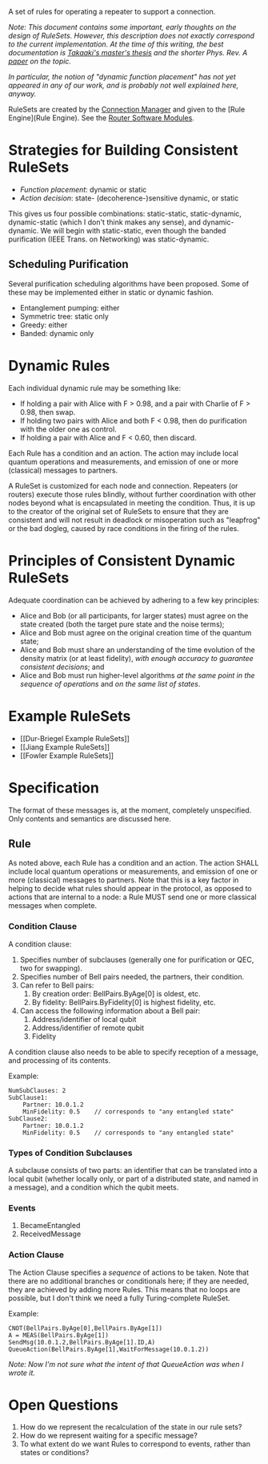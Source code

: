 A set of rules for operating a repeater to support a connection.

*Note: This document contains some important, early thoughts on the
design of RuleSets.  However, this description does not exactly
correspond to the current implementation.  At the time of this
writing, the best documentation is [Takaaki's master's
thesis](https://arxiv.org/abs/1908.10758) and the shorter
_Phys. Rev. A_ [paper](https://arxiv.org/abs/1904.08605) on the
topic.*

*In particular, the notion of "dynamic function placement" has not yet
appeared in any of our work, and is probably not well explained here,
anyway.*

RuleSets are created by the [Connection Manager](Connection%20Manager.md) and given to the [Rule Engine](Rule Engine).  See the [Router Software Modules](Router-Software-Modules-no-HW-Executive.jpg).


# Strategies for Building Consistent RuleSets #

* *Function placement*: dynamic or static
* *Action decision*: state- (decoherence-)sensitive dynamic, or static

This gives us four possible combinations: static-static, static-dynamic, dynamic-static (which I don't think makes any sense), and dynamic-dynamic. We will begin with static-static, even though the banded purification (IEEE Trans. on Networking) was static-dynamic.

## Scheduling Purification ##

Several purification scheduling algorithms have been proposed. Some of these may be implemented either in static or dynamic fashion.

* Entanglement pumping: either
* Symmetric tree: static only
* Greedy: either
* Banded: dynamic only

# Dynamic Rules #

Each individual dynamic rule may be something like:

* If holding a pair with Alice with F > 0.98, and a pair with
  Charlie of F > 0.98, then swap.
* If holding two pairs with Alice and both F < 0.98, then do
  purification with the older one as control.
* If holding a pair with Alice and F < 0.60, then discard.

Each Rule has a condition and an action. The action may include local quantum operations and measurements, and emission of one or more (classical) messages to partners.

A RuleSet is customized for each node and connection. Repeaters (or routers) execute those rules blindly, without further coordination with other nodes beyond what is encapsulated in meeting the condition. Thus, it is up to the creator of the original set of RuleSets to ensure that they are consistent and will not result in deadlock or misoperation such as "leapfrog" or the bad dogleg, caused by race conditions in the firing of the rules.


# Principles of Consistent Dynamic RuleSets #

Adequate coordination can be achieved by adhering to a few key
principles:

* Alice and Bob (or all participants, for larger states) must
  agree on the state created (both the target pure state and the noise
  terms);
* Alice and Bob must agree on the original creation time of the
  quantum state;
* Alice and Bob must share an understanding of the time evolution
  of the density matrix (or at least fidelity), *with enough
    accuracy to guarantee consistent decisions*; and
* Alice and Bob must run higher-level algorithms *at the same
    point in the sequence of operations* and *on the same list of
    states*.

# Example RuleSets #

* [[Dur-Briegel Example RuleSets]]
* [[Jiang Example RuleSets]]
* [[Fowler Example RuleSets]]

# Specification #

The format of these messages is, at the moment, completely unspecified. Only contents and semantics are discussed here.

## Rule ##

As noted above, each Rule has a condition and an action. The action
SHALL include local quantum operations or measurements, and emission
of one or more (classical) messages to partners.  Note that this is a
key factor in helping to decide what rules should appear in the
protocol, as opposed to actions that are internal to a node: a Rule
MUST send one or more classical messages when complete.

### Condition Clause ###

A condition clause:

1. Specifies number of subclauses (generally one for purification or QEC, two for swapping).
1. Specifies number of Bell pairs needed, the partners, their condition.
1. Can refer to Bell pairs:
    1. By creation order: BellPairs.ByAge[0] is oldest, etc.
    1. By fidelity: BellPairs.ByFidelity[0] is highest fidelity, etc.
1. Can access the following information about a Bell pair:
    1. Address/identifier of local qubit
    1. Address/identifier of remote qubit
    1. Fidelity

A condition clause also needs to be able to specify reception of a message, and processing of its contents.

Example:

    NumSubClauses: 2
    SubClause1:
        Partner: 10.0.1.2
        MinFidelity: 0.5	// corresponds to "any entangled state"
    SubClause2:
        Partner: 10.0.1.2
        MinFidelity: 0.5	// corresponds to "any entangled state"

### Types of Condition Subclauses ###

A subclause consists of two parts: an identifier that can be
translated into a local qubit (whether locally only, or part of a
distributed state, and named in a message), and a condition which the
qubit meets.

### Events ###

1. BecameEntangled
1. ReceivedMessage

### Action Clause ###

The Action Clause specifies a *sequence* of actions to be taken. Note that there are no additional branches or conditionals here; if they are needed, they are achieved by adding more Rules. This means that no loops are possible, but I don't think we need a fully Turing-complete RuleSet.

Example:

    CNOT(BellPairs.ByAge[0],BellPairs.ByAge[1])
    A = MEAS(BellPairs.ByAge[1])
    SendMsg(10.0.1.2,BellPairs.ByAge[1].ID,A)
    QueueAction(BellPairs.ByAge[1],WaitForMessage(10.0.1.2))

*Note: Now I'm not sure what the intent of that QueueAction was when I
 wrote it.*



# Open Questions #

1. How do we represent the recalculation of the state in our rule sets?
1. How do we represent waiting for a specific message?
1. To what extent do we want Rules to correspond to events, rather
than states or conditions?
